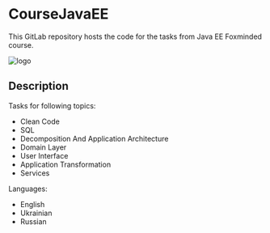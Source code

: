 # CourseJavaEE

This GitLab repository hosts the code for the tasks from Java EE Foxminded course.

![logo](https://foxminded.com.ua/wp-content/uploads/2018/02/logo_2f.png?1 "Foxminded")

Description
-----------

Tasks for following topics:
* Clean Code
* SQL
* Decomposition And Application Architecture
* Domain Layer
* User Interface
* Application Transformation
* Services


Languages:
* English
* Ukrainian
* Russian